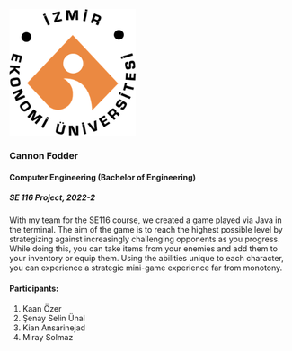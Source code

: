<img src="./logo.png" alt="ieu logo" width="225" height="225" > 

 
###  Cannon Fodder

#### Computer Engineering (Bachelor of Engineering)

##### SE 116 Project, 2022-2



With my team for the SE116 course, we created a game played via Java in the terminal. The aim of the game is to reach the highest possible level by strategizing against increasingly challenging opponents as you progress. While doing this, you can take items from your enemies and add them to your inventory or equip them. Using the abilities unique to each character, you can experience a strategic mini-game experience far from monotony.

#### Participants:
                
1. Kaan Özer
2. Şenay Selin Ünal
3. Kian Ansarinejad
4. Miray Solmaz
                
 
